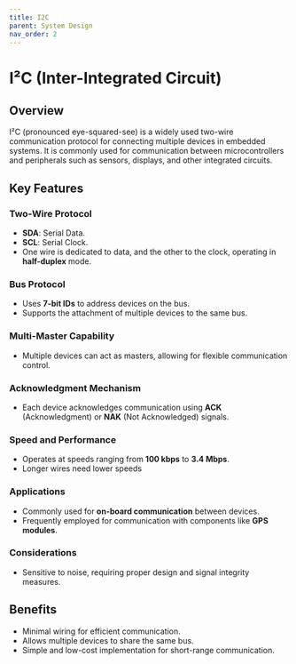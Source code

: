```yaml
---
title: I2C
parent: System Design
nav_order: 2
---
```


# I²C (Inter-Integrated Circuit)

## Overview
I²C (pronounced eye-squared-see) is a widely used two-wire communication protocol for connecting multiple devices in embedded systems. It is commonly used for communication between microcontrollers and peripherals such as sensors, displays, and other integrated circuits.

## Key Features

### Two-Wire Protocol
- **SDA**: Serial Data.
- **SCL**: Serial Clock.
- One wire is dedicated to data, and the other to the clock, operating in **half-duplex** mode.

### Bus Protocol
- Uses **7-bit IDs** to address devices on the bus.
- Supports the attachment of multiple devices to the same bus.

### Multi-Master Capability
- Multiple devices can act as masters, allowing for flexible communication control.

### Acknowledgment Mechanism
- Each device acknowledges communication using **ACK** (Acknowledgment) or **NAK** (Not Acknowledged) signals.

### Speed and Performance
- Operates at speeds ranging from **100 kbps** to **3.4 Mbps**.
- Longer wires need lower speeds

### Applications
- Commonly used for **on-board communication** between devices.
- Frequently employed for communication with components like **GPS modules**.

### Considerations
- Sensitive to noise, requiring proper design and signal integrity measures.

## Benefits
- Minimal wiring for efficient communication.
- Allows multiple devices to share the same bus.
- Simple and low-cost implementation for short-range communication.
